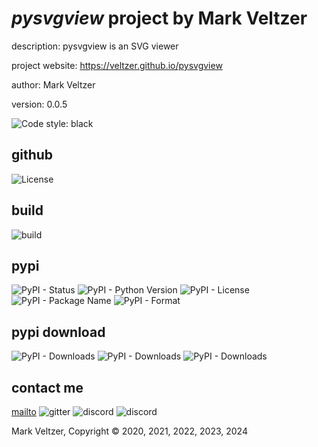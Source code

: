 # *pysvgview* project by Mark Veltzer

description: pysvgview is an SVG viewer

project website: https://veltzer.github.io/pysvgview

author: Mark Veltzer

version: 0.0.5

![Code style: black](https://img.shields.io/badge/code%20style-black-000000.svg)

## github

![License](https://img.shields.io/github/license/veltzer/pysvgview)

## build

![build](https://github.com/veltzer/pysvgview/workflows/build/badge.svg)

## pypi

![PyPI - Status](https://img.shields.io/pypi/status/pysvgview)
![PyPI - Python Version](https://img.shields.io/pypi/pyversions/pysvgview)
![PyPI - License](https://img.shields.io/pypi/l/pysvgview)
![PyPI - Package Name](https://img.shields.io/pypi/v/pysvgview)
![PyPI - Format](https://img.shields.io/pypi/format/pysvgview)

## pypi download

![PyPI - Downloads](https://img.shields.io/pypi/dd/pysvgview)
![PyPI - Downloads](https://img.shields.io/pypi/dw/pysvgview)
![PyPI - Downloads](https://img.shields.io/pypi/dm/pysvgview)



## contact me
[mailto](mailto:mark.veltzer@gmail.com)
![gitter](https://img.shields.io/gitter/room/veltzer/mark.veltzer)
![discord](https://img.shields.io/discord/719336281624281119)
![discord](https://img.shields.io/discord/719336282194444302)

Mark Veltzer, Copyright © 2020, 2021, 2022, 2023, 2024
